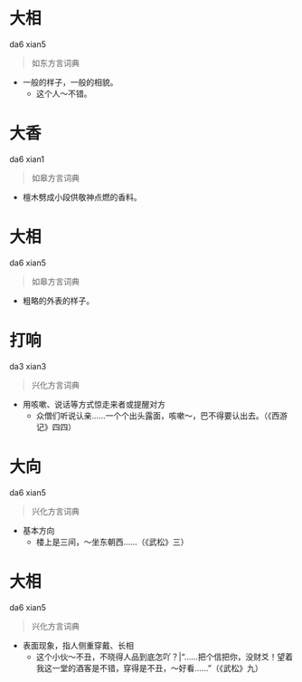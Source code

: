 # 大相
da6 xian5
> 如东方言词典
- 一般的样子，一般的相貌。
  - 这个人～不错。

# 大香
da6 xian1
> 如皋方言词典
- 檀木劈成小段供敬神点燃的香料。

# 大相
da6 xian5
> 如皋方言词典
- 粗略的外表的样子。

# 打响
da3 xian3
> 兴化方言词典
- 用咳嗽、说话等方式惊走来者或提醒对方
  - 众僧们听说认亲……一个个出头露面，咳嗽～，巴不得要认出去。（《西游记》四四）

# 大向
da6 xian5
> 兴化方言词典
- 基本方向
  - 楼上是三间，～坐东朝西……（《武松》三）

# 大相
da6 xian5
> 兴化方言词典
- 表面现象，指人侧重穿戴、长相
  - 这个小伙～不丑，不晓得人品到底怎吖？|“……把个信把你，没财爻！望着我这一堂的酒客是不错，穿得是不丑，～好看……”（《武松》九）

